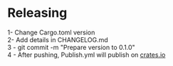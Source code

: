 # Releasing

1- Change Cargo.toml version <br>
2- Add details in CHANGELOG.md <br>
3 - git commit -m "Prepare version to 0.1.0" <br>
4 - After pushing, Publish.yml will publish on [crates.io](https://crates.io/) <br>
